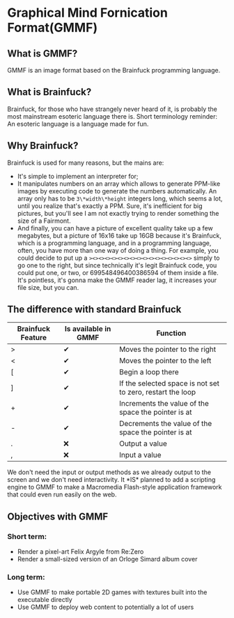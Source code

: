 # Graphical Mind Fornication Format(GMMF)
## What is GMMF?
GMMF is an image format based on the Brainfuck programming language. 
## What is Brainfuck?
Brainfuck, for those who have strangely never heard of it, is probably the most mainstream esoteric language there is. Short terminology reminder: An esoteric language is a language made for fun.
## Why Brainfuck?
Brainfuck is used for many reasons, but the mains are:
- It's simple to implement an interpreter for;
- It manipulates numbers on an array which allows to generate PPM-like images by executing code to generate the numbers automatically. An array only has to be ``3\*width\*height`` integers long, which seems a lot, until you realize that's exactly a PPM. Sure, it's inefficient for big pictures, but you'll see I am not exactly trying to render something the size of a Fairmont.
- And finally, you can have a picture of excellent quality take up a few megabytes, but a picture of 16x16 take up 16GB because it's Brainfuck, which is a programming language, and in a programming language, often, you have more than one way of doing a thing. For example, you could decide to put up a ``><><><><><><><><><><><><><><><><>`` simply to go one to the right, but since technically it's legit Brainfuck code, you could put one, or two, or 699548496400386594 of them inside a file. It's pointless, it's gonna make the GMMF reader lag, it increases your file size, but you can.
## The difference with standard Brainfuck
|Brainfuck Feature|Is available in GMMF|Function|
|-----------------|--------------------|--------|
| > | ✔ | Moves the pointer to the right |
| < | ✔ | Moves the pointer to the left |
| [ | ✔ | Begin a loop there |
| ] | ✔ | If the selected space is not set to zero, restart the loop |
| + | ✔ | Increments the value of the space the pointer is at |
| - | ✔ | Decrements the value of the space the pointer is at |
| . | ❌ | Output a value |
| , | ❌ | Input a value |

We don't need the input or output methods as we already output to the screen and we don't need interactivity. It \*IS\* planned to add a scripting engine to GMMF to make a Macromedia Flash-style application framework that could even run easily on the web.
## Objectives with GMMF
### Short term:
- Render a pixel-art Felix Argyle from Re:Zero
- Render a small-sized version of an Orloge Simard album cover
### Long term:
- Use GMMF to make portable 2D games with textures built into the executable directly
- Use GMMF to deploy web content to potentially a lot of users

